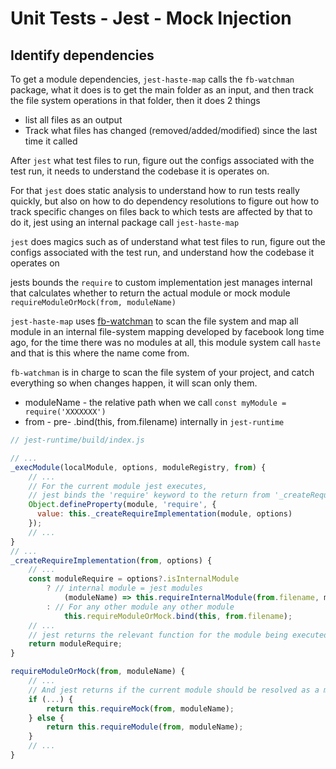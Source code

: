 # Unit Tests - Jest - Mock Injection

## Identify dependencies

To get a module dependencies, `jest-haste-map` calls the `fb-watchman` package, what it does is to get the main folder as an input, and then track the file system operations in that folder, then it does 2 things

- list all files as an output
- Track what files has changed (removed/added/modified) since the last time it called

After `jest` what test files to run, figure out the configs associated with the test run, it needs to understand the codebase it is operates on.

For that `jest` does static analysis to understand how to run tests really quickly, but also on how to do dependency resolutions to figure out how to track specific changes on files back to which tests are affected by that to do it, jest using an internal package call `jest-haste-map`

`jest` does magics such as of understand what test files to run, figure out the configs associated with the test run, and understand how the codebase it operates on

jests bounds the `require` to custom implementation jest manages internal that calculates whether to return the actual module or mock module `requireModuleOrMock(from, moduleName)`

<!-- node global function with an internal function call `requireModuleOrMock(from, moduleName)` -->

`jest-haste-map` uses [fb-watchman](https://github.com/facebook/watchman) to scan the file system and map all module in an internal file-system mapping developed by facebook long time ago, for the time there was no modules at all, this module system call `haste` and that is this where the name come from.

`fb-watchman` is in charge to scan the file system of your project, and catch everything so when changes happen, it will scan only them.

- moduleName - the relative path when we call `const myModule = require('XXXXXXX')`
- from - pre- .bind(this, from.filename) internally in `jest-runtime`

```js
// jest-runtime/build/index.js

// ...
_execModule(localModule, options, moduleRegistry, from) {
    // ...
    // For the current module jest executes,
    // jest binds the 'require' keyword to the return from '_createRequireImplementation'.
    Object.defineProperty(module, 'require', {
      value: this._createRequireImplementation(module, options)
    });
    // ...
}
// ...
_createRequireImplementation(from, options) {
    // ...
    const moduleRequire = options?.isInternalModule
        ? // internal module = jest modules
            (moduleName) => this.requireInternalModule(from.filename, moduleName)
        : // For any other module any other module
            this.requireModuleOrMock.bind(this, from.filename);
    // ...
    // jest returns the relevant function for the module being executed
    return moduleRequire;
}

requireModuleOrMock(from, moduleName) {
    // ...
    // And jest returns if the current module should be resolved as a mock or the actual module.
    if (...) {
        return this.requireMock(from, moduleName);
    } else {
        return this.requireModule(from, moduleName);
    }
    // ...
}
```

